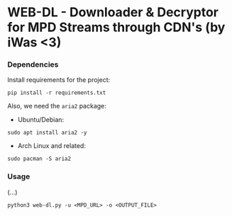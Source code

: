 # WEB-DL - Downloader & Decryptor for MPD Streams through CDN's (by iWas <3)

### Dependencies
Install requirements for the project:

```console
pip install -r requirements.txt
```
Also, we need the `aria2` package:
- Ubuntu/Debian:
```console
sudo apt install aria2 -y
```
- Arch Linux and related:
```console
sudo pacman -S aria2
```

### Usage
(...)

```console
python3 web-dl.py -u <MPD_URL> -o <OUTPUT_FILE>
```
